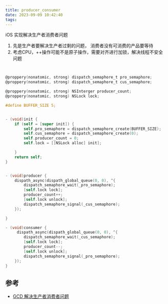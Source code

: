 ```yaml
---
title: producer_consumer
date: 2023-09-09 10:42:40
tags:
---
```



iOS 实现解决生产者消费者问题


1. 先是生产者要解决生产者过剩的问题， 消费者没有可消费的产品要等待
2. 考虑CPU，++操作可能不是原子操作，需要对齐进行加锁，解决线程不安全问题


```Objective-C


@proppery(nonatomic, strong) dispatch_semaphore_t pro_semaphore;
@proppery(nonatomic, strong) dispatch_semaphore_t cus_semaphore;

@proppery(nonatomic, strong) NSInterger producer_count;
@proppery(nonatomic, strong) NSLock lock;

#define BUFFER_SIZE 5;


- (void)init {
    if (self = [super init]) {
        self.pro_semaphore = dispatch_semaphore_create(BUFFER_SIZE);
        self.cus_semaphore = dispatch_semaphore_create(0);
        self.producer_count = 0;
        self.lock = [[NSLock alloc] init];

    }
    return self;
}


- (void)producer {
    dispath_async(dispath_global_queue(0, 0), ^{
        dispatch_semaphore_wait(_pro_semaphore);
        [self.lock lock];
        producer_count++;
        [self.lock unlock];
        dispatch_semaphore_signal(_cus_semaphore);
    });

}

- (void)consumer {
     dispath_async(dispath_global_queue(0, 0), ^{
        dispatch_semaphore_wait(_cus_semaphore);
        [self.lock lock];
        producer_count--;
        [self.lock unlock];
        dispatch_semaphore_signal(_pro_semaphore);
    });
}


```



## 参考

* [GCD 解决生产者消费者问题](https://crmo.github.io/2019/06/16/GCD%20%E8%A7%A3%E5%86%B3%E7%94%9F%E4%BA%A7%E8%80%85%E6%B6%88%E8%B4%B9%E8%80%85%E9%97%AE%E9%A2%98/)

